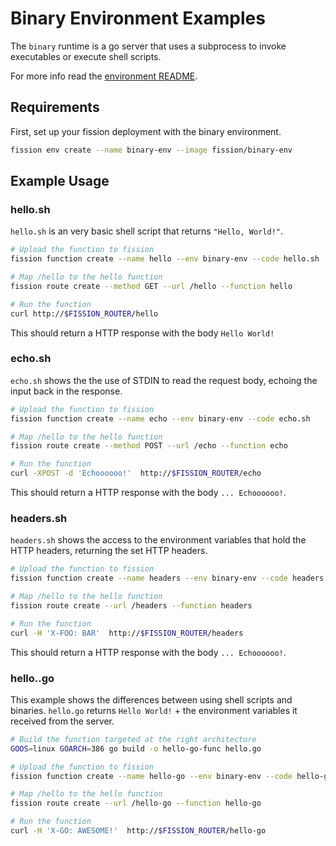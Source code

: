 # Binary Environment Examples

The `binary` runtime is a go server that uses a subprocess to invoke executables or execute shell scripts.

For more info read the [environment README](../../environments/binary/README.md).

## Requirements

First, set up your fission deployment with the binary environment.

```bash
fission env create --name binary-env --image fission/binary-env
```

## Example Usage

### hello.sh
`hello.sh` is an very basic shell script that returns `"Hello, World!"`.

```bash
# Upload the function to fission
fission function create --name hello --env binary-env --code hello.sh

# Map /hello to the hello function
fission route create --method GET --url /hello --function hello

# Run the function
curl http://$FISSION_ROUTER/hello
```

This should return a HTTP response with the body `Hello World!`

### echo.sh
`echo.sh` shows the the use of STDIN to read the request body, echoing the input back in the response.

```bash
# Upload the function to fission
fission function create --name echo --env binary-env --code echo.sh

# Map /hello to the hello function
fission route create --method POST --url /echo --function echo

# Run the function
curl -XPOST -d 'Echoooooo!'  http://$FISSION_ROUTER/echo
```
This should return a HTTP response with the body `... Echoooooo!`.


### headers.sh
`headers.sh` shows the access to the environment variables that hold the HTTP headers, returning the set HTTP headers.

```bash
# Upload the function to fission
fission function create --name headers --env binary-env --code headers.sh

# Map /hello to the hello function
fission route create --url /headers --function headers

# Run the function
curl -H 'X-FOO: BAR'  http://$FISSION_ROUTER/headers
```
This should return a HTTP response with the body `... Echoooooo!`.

### hello..go
This example shows the differences between using shell scripts and binaries. `hello.go` returns `Hello World!` + the 
environment variables it received from the server.

```bash
# Build the function targeted at the right architecture
GOOS=linux GOARCH=386 go build -o hello-go-func hello.go

# Upload the function to fission
fission function create --name hello-go --env binary-env --code hello-go-func

# Map /hello to the hello function
fission route create --url /hello-go --function hello-go

# Run the function
curl -H 'X-GO: AWESOME!'  http://$FISSION_ROUTER/hello-go
```